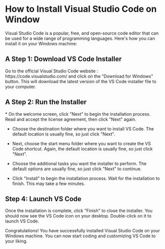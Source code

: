 <h1> How to Install Visual Studio Code on Window </h1>

<p>Visual Studio Code is a popular, free, and open-source code editor that can be used for a wide range of programming languages. Here's how you can install it on your Windows machine:<p>

 <h2>A Step 1: Download VS Code Installer</h2>


 
 <p>Go to the official Visual Studio Code website : https://code.visualstudio.com/ and click on the "Download for Windows" button. This will download the latest version of the VS Code installer file to your computer.<p>
 
 
 <h2>A Step 2: Run the Installer</h2>
  * On the welcome screen, click "Next" to begin the installation process. Read and accept the license agreement, then click "Next" again.

  * Choose the destination folder where you want to install VS Code. The default location is usually fine, so just click "Next".  

  * Next, choose the start menu folder where you want to create the VS Code shortcut. Again, the default location is usually fine, so just click "Next".

  * Choose the additional tasks you want the installer to perform. The default options are usually fine, so just click "Next" to continue. 

  * Click "Install" to begin the installation process. Wait for the installation to finish. This may take a few minutes.  
 </ul>


<h2>Step 4: Launch VS Code</h2>

<p> Once the installation is complete, click "Finish" to close the installer. You should now see the VS Code icon on your desktop. Double-click on it to launch VS Code.

Congratulations! You have successfully installed Visual Studio Code on your Windows machine. You can now start coding and customizing VS Code to your liking.</p>
